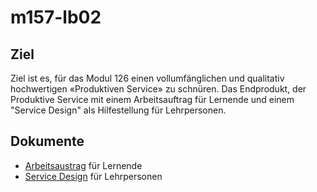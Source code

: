 # m157-lb02

## Ziel

Ziel ist es, für das Modul 126 einen vollumfänglichen und qualitativ hochwertigen «Produktiven Service» zu schnüren. Das Endprodukt, der Produktive Service mit einem Arbeitsauftrag für Lernende und einem "Service Design" als Hilfestellung für Lehrpersonen.

## Dokumente
-   [Arbeitsaustrag](arbeitsauftrag.md) für Lernende
-   [Service Design](serviceDesign.md) für Lehrpersonen